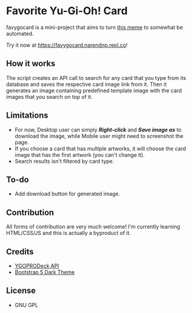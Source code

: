 # Favorite Yu-Gi-Oh! Card

favygocard is a mini-project that aims to turn [this meme](https://i.imgur.com/7eehKJa.jpg) to somewhat be automated. 

Try it now at https://favygocard.narendnp.repl.co!

## How it works
The script creates an API call to search for any card that you type from its database and saves the respective card image link from it. Then it generates an image containing predefined template image with the card images that you search on top of it.

## Limitations
- For now, Desktop user can simply **_Right-click_** and **_Save image as_** to download the image, while Mobile user might need to screenshot the page.
- If you choose a card that has multiple artworks, it will choose the card image that has the first artwork (you can't change it).
- Search results isn't filtered by card type.

## To-do
- Add download button for generated image.

## Contribution
All forms of contribution are very much welcome! I'm currently learning HTML/CSS/JS and this is actually a byproduct of it.

## Credits
- [YGOPRODeck API](https://ygoprodeck.com/api-guide/)
- [Bootstrap 5 Dark Theme](https://github.com/vinorodrigues/bootstrap-dark-5)

## License
- GNU GPL


